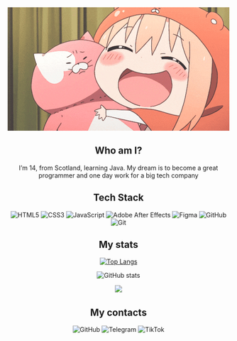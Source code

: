 <div align="center">

<a href="https://github.com/norvdx">
  <img src="https://github.com/norvdx/norvdx/blob/main/anime-gif.gif" alt="Header"/>
</a>


## Who am I?
I’m 14, from Scotland, learning Java. My dream is to become a great programmer and one day work for a big tech company


## Tech Stack  
![HTML5](https://img.shields.io/badge/html5-%23E34F26.svg?style=for-the-badge&logo=html5&logoColor=white) 
![CSS3](https://img.shields.io/badge/css3-%231572B6.svg?style=for-the-badge&logo=css3&logoColor=white) 
![JavaScript](https://img.shields.io/badge/javascript-%23323330.svg?style=for-the-badge&logo=javascript&logoColor=%23F7DF1E) 
![Adobe After Effects](https://img.shields.io/badge/Adobe%20After%20Effects-9999FF.svg?style=for-the-badge&logo=Adobe%20After%20Effects&logoColor=white) 
![Figma](https://img.shields.io/badge/figma-%23F24E1E.svg?style=for-the-badge&logo=figma&logoColor=white) 
![GitHub](https://img.shields.io/badge/github-%23121011.svg?style=for-the-badge&logo=github&logoColor=white) 
![Git](https://img.shields.io/badge/git-%23F05033.svg?style=for-the-badge&logo=git&logoColor=white) 


## My stats


<!-- Top Languages -->
[![Top Langs](https://github-readme-stats.vercel.app/api/top-langs/?username=norvdx&layout=donut&count_private=true&title_color=f29987&text_color=f5f5f5&icon_color=f29987&bg_color=0d1117)](https://github.com/anuraghazra/github-readme-stats)

<!-- GitHub Stats -->
![GitHub stats](https://github-readme-stats.vercel.app/api?username=norvdx&show_icons=true&title_color=f29987&text_color=f5f5f5&icon_color=f29987&bg_color=0d1117)

![](https://komarev.com/ghpvc/?username=norvdx&color=f29987)



## My contacts

<a href="https://www.github.com/norvdx" target="_blank" rel="noreferrer" style="text-decoration: none !important;">
    <picture>
      <source media="(prefers-color-scheme: dark)" srcset="https://raw.githubusercontent.com/danielcranney/readme-generator/main/public/icons/socials/github-dark.svg" />
      <source media="(prefers-color-scheme: light)" srcset="https://raw.githubusercontent.com/danielcranney/readme-generator/main/public/icons/socials/github.svg" />
      <img src="https://raw.githubusercontent.com/danielcranney/readme-generator/main/public/icons/socials/github.svg" width="48" height="48" alt="GitHub" />
    </picture>
  </a>

  <!-- Telegram -->
  <a href="https://t.me/norvdx" target="_blank" rel="noreferrer" style="text-decoration: none !important;">
    <img
      src="https://github.com/user-attachments/assets/d8bccf85-7904-4a47-a310-6feafea92b00"
      width="48"
      height="48"
      alt="Telegram"
    />
  </a>

  <!-- TikTok -->
  <a href="https://www.tiktok.com/@norvdxx?_t=ZN-8zfbUo6CMnW&_r=1" target="_blank" rel="noreferrer" style="text-decoration: none !important;">
    <img
      src="https://github.com/user-attachments/assets/89e8adbc-cfb3-45d2-8a08-6d6ea574129b"
      width="48"
      height="48"
      alt="TikTok"
    />
  </a>

</div>

